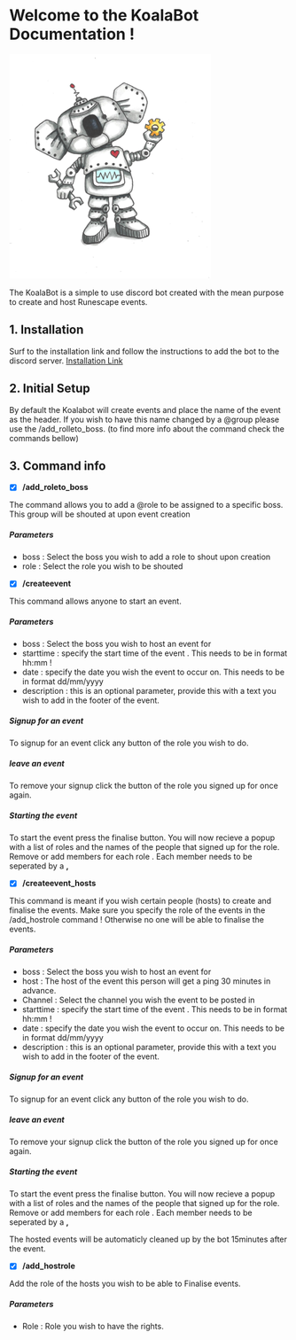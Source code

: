 # Welcome to the KoalaBot Documentation ! 
![KoalaBot](/Docs/Koala%20Robot%205%202021.png)

The KoalaBot is a simple to use discord bot created with the mean purpose to create and host Runescape events. 


## 1. Installation

Surf to the installation link and follow the instructions to add the bot to the discord server. 
[Installation Link](https://discord.com/api/oauth2/authorize?client_id=878985424419307570&permissions=534723951680&scope=bot%20applications.commands)

## 2. Initial Setup

By default the Koalabot will create events and place the name of the event as the header. 
If you wish to have this name changed by a @group please use the /add_rolleto_boss. (to find more info about the command check the commands bellow)

## 3. Command info

- [x] **/add_roleto_boss**

The command allows you to add a @role to be assigned to a specific boss. This group will be shouted at upon event creation

##### Parameters
- boss : Select the boss you wish to add a role to shout upon creation
- role : Select the role you wish to be shouted

- [x] **/createevent**

This command allows anyone to start an event. 

##### Parameters
- boss : Select the boss you wish to host an event for
- starttime : specify the start time of the event . This needs to be in format hh:mm !
- date : specify the date you wish the event to occur on. This needs to be in format dd/mm/yyyy
- description : this is an optional parameter, provide this with a text you wish to add in the footer of the event. 

##### Signup for an event

To signup for an event click any button of the role you wish to do.

##### leave an event

To remove your signup click the button of the role you signed up for once again. 

##### Starting the event 

To start the event press the finalise button. 
You will now recieve a popup with a list of roles and the names of the people that signed up for the role. 
Remove or add members for each role . Each member needs to be seperated by a **,**

- [x] **/createevent_hosts**

This command is meant if you wish certain people (hosts) to create and finalise the events. 
Make sure you specify the role of the events in the /add_hostrole command ! Otherwise no one will be able to finalise the events.

##### Parameters
- boss : Select the boss you wish to host an event for
- host : The host of the event this person will get a ping 30 minutes in advance.
- Channel : Select the channel you wish the event to be posted in
- starttime : specify the start time of the event . This needs to be in format hh:mm !
- date : specify the date you wish the event to occur on. This needs to be in format dd/mm/yyyy
- description : this is an optional parameter, provide this with a text you wish to add in the footer of the event. 

##### Signup for an event

To signup for an event click any button of the role you wish to do.

##### leave an event

To remove your signup click the button of the role you signed up for once again. 

##### Starting the event 

To start the event press the finalise button. 
You will now recieve a popup with a list of roles and the names of the people that signed up for the role. 
Remove or add members for each role . Each member needs to be seperated by a **,**

The hosted events will be automaticly cleaned up by the bot 15minutes after the event. 

- [x] **/add_hostrole**

Add the role of the hosts you wish to be able to Finalise events. 

##### Parameters

- Role : Role you wish to have the rights. 